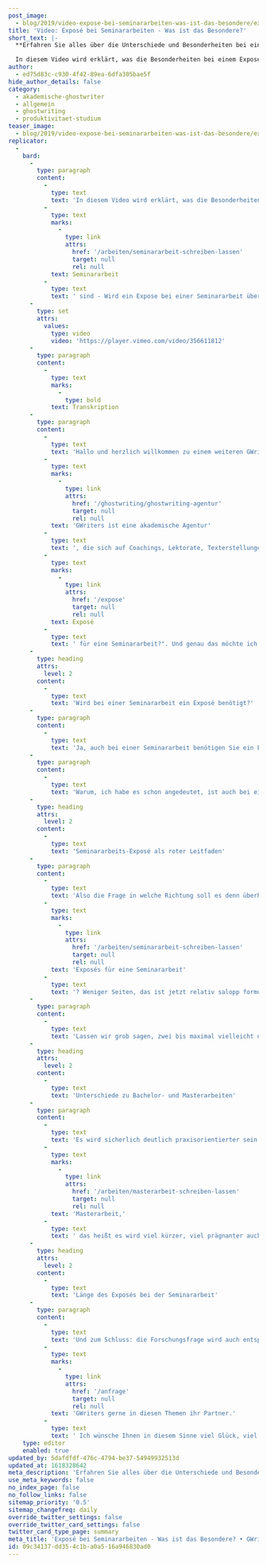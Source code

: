 ```yaml
---
post_image:
  - blog/2019/video-expose-bei-seminararbeiten-was-ist-das-besondere/expose.png
title: 'Video: Exposé bei Seminararbeiten - Was ist das Besondere?'
short_text: |-
  **Erfahren Sie alles über die Unterschiede und Besonderheiten bei einem Exposé für eine Seminararbeit. Erhalten Sie Unterstützung von GWriters!**

  In diesem Video wird erklärt, was die Besonderheiten bei einem Exposé für eine Seminararbeit sind - Wird ein Expose bei einer Seminararbeit überhaupt benötigt, welche Unterschiede sind hier zu beachten und wozu dient das Exposé?...
author:
  - ed75d83c-c930-4f42-89ea-6dfa305bae5f
hide_author_details: false
category:
  - akademische-ghostwriter
  - allgemein
  - ghostwriting
  - produktivitaet-studium
teaser_image:
  - blog/2019/video-expose-bei-seminararbeiten-was-ist-das-besondere/expose.png
replicator:
  -
    bard:
      -
        type: paragraph
        content:
          -
            type: text
            text: 'In diesem Video wird erklärt, was die Besonderheiten bei einem Exposé für eine '
          -
            type: text
            marks:
              -
                type: link
                attrs:
                  href: '/arbeiten/seminararbeit-schreiben-lassen'
                  target: null
                  rel: null
            text: Seminararbeit
          -
            type: text
            text: ' sind - Wird ein Expose bei einer Seminararbeit überhaupt benötigt, welche Unterschiede sind hier zu beachten und wozu dient das Exposé?'
      -
        type: set
        attrs:
          values:
            type: video
            video: 'https://player.vimeo.com/video/356611812'
      -
        type: paragraph
        content:
          -
            type: text
            marks:
              -
                type: bold
            text: Transkription
      -
        type: paragraph
        content:
          -
            type: text
            text: 'Hallo und herzlich willkommen zu einem weiteren GWriters Video Tutorial! '
          -
            type: text
            marks:
              -
                type: link
                attrs:
                  href: '/ghostwriting/ghostwriting-agentur'
                  target: null
                  rel: null
            text: 'GWriters ist eine akademische Agentur'
          -
            type: text
            text: ', die sich auf Coachings, Lektorate, Texterstellungen und allgemein auf die Begleitung bei der Erstellung wissenschaftlicher Texte spezialisiert hat. Heute möchten wir uns mit einem altbekannten, aber nicht minder wichtigen Thema bei der Erstellung einer wissenschaftlichen Arbeit beschäftigen. Nämlich mit der Erstellung eines Exposés und heute mit dem Fokus auf eine Seminararbeit, weil viele von Ihnen werden sich vielleicht sagen: "warum überhaupt ein Exposé bei einer Seminararbeit? Eine Seminararbeit ist doch mit 10, 12, 15 Seiten so kurz, brauche ich da überhaupt ein Exposé und ist es dann nicht eigentlich schon die ganze Arbeit und wenn ja, was ist denn so das besondere beim '
          -
            type: text
            marks:
              -
                type: link
                attrs:
                  href: '/expose'
                  target: null
                  rel: null
            text: Exposé
          -
            type: text
            text: ' für eine Seminararbeit?". Und genau das möchte ich Ihnen heute zeigen und habe damit die Antwort auch schon ein Stück weit vorweg genommen.'
      -
        type: heading
        attrs:
          level: 2
        content:
          -
            type: text
            text: 'Wird bei einer Seminararbeit ein Exposé benötigt?'
      -
        type: paragraph
        content:
          -
            type: text
            text: 'Ja, auch bei einer Seminararbeit benötigen Sie ein Exposé und man könnte vielleicht sogar noch genauer sagen, gerade bei einer Seminararbeit benötigen Sie ein Exposé, weil es gilt hier die Formel: je kürzer das Ergebnis am Ende ist, desto mehr Wert sollten Sie auch auf ein Exposé legen. Und genau auf dieses besondere möchte ich heute ein wenig im Detail eingehen. Zunächst einmal der Grundsatz, der bei allen Exposés gilt. Aus was besteht das Exposé? Sie erläutern die Zielsetzung Ihrer wissenschaftlichen Arbeit, Sie gehen auf die Problemstellung ein, Sie leiten die Forschungsfrage ab, geben einen kurzen Abriss über eine mögliche Arbeitsgliederung, geben einen kurzen Blick auf das geplante Literaturverzeichnis und zum Schluss einen kurzen Blick auf die Methodik. All dies gilt natürlich bei einer Seminararbeit genauso, aber in einer etwas abgespeckten Form und auf dieses Besondere kommen wir gleich zu sprechen.'
      -
        type: paragraph
        content:
          -
            type: text
            text: 'Warum, ich habe es schon angedeutet, ist auch bei einer Seminararbeit ein Exposé wichtig? Nun auch hier gibt es den roten Faden vor. Das ist gerade bei einer Seminararbeit wichtig, weil oftmals merkt man während der Erstellung einer Seminararbeit, man hätte eigentlich unheimlich viel mehr zu sagen. Zu dieser Thematik und genau darin liegt auch die Schwierigkeit einer Seminararbeit, sich genau auf den Forschungsfokus, auf die Forschungsfrage zu fokussieren, nicht zu viel links davon und nicht zu viel rechts davon zu diskutieren und hierfür gibt Ihnen das Exposé den roten Faden, gibt Ihnen den Fokus vor, auf den Sie sich beschränken, auf den Sie sich eingrenzen sollten. Des Weiteren dient das Exposé auch hier bei der Seminararbeit zur Abstimmung mit Ihrer Hochschule, mit Ihrem Professor.'
      -
        type: heading
        attrs:
          level: 2
        content:
          -
            type: text
            text: 'Seminararbeits-Exposé als roter Leitfaden'
      -
        type: paragraph
        content:
          -
            type: text
            text: 'Also die Frage in welche Richtung soll es denn überhaupt gehen und immer wieder können Sie sich dann auch bei der Seminararbeit, bei der Erstellung Ihrer Seminararbeit, selber reflektieren, indem Sie einen Blick auf das Exposé werfen und sich fragen, bin ich noch richtig unterwegs, bin ich in meinem Ziel auch noch da, wo ich am Ende hin möchte? Nun im Detail, was sind die Besonderheiten bei der Erstellung eines '
          -
            type: text
            marks:
              -
                type: link
                attrs:
                  href: '/arbeiten/seminararbeit-schreiben-lassen'
                  target: null
                  rel: null
            text: 'Exposés für eine Seminararbeit'
          -
            type: text
            text: '? Weniger Seiten, das ist jetzt relativ salopp formuliert, klingt auch relativ einfach, zwingt Sie aber Ihre Gedanken auf wenige Aussagen zu formulieren.'
      -
        type: paragraph
        content:
          -
            type: text
            text: 'Lassen wir grob sagen, zwei bis maximal vielleicht drei Seiten Exposé mehr, dürfen es bei einer Seminararbeit im Verhältnis zu dem, was später als Text erstellt wird, nicht sein. Aber auch das hat diese Vorteile, weil Sie können natürlich von dem was Sie hier erstellt haben, einen großen Teil dann auch später schon wieder für den Text verwenden. Denken Sie nur an die Problemstellung, denken Sie an die Gliederung, denken Sie an die Zielsetzung, natürlich auch an die Forschungsfrage. Das heißt, die Arbeit ist hier in keiner Weise verloren und eine Seminararbeit und ein Expose für eine Seminararbeit kann ihn auch sehr gut dabei helfen, Schreibblockaden zu verhindern, zu vermeiden und auch über Schreibblockaden hinwegzugehen, weil wenn Sie mal nicht weiterkommen, mal nicht weiter wissen, dann hilft immer sehr gut der Blick in das Exposé, um sich einfach noch mal vor Augen zu führen, wo wollte ich damals hin und was ist Zielsetzung meiner Arbeit.'
      -
        type: heading
        attrs:
          level: 2
        content:
          -
            type: text
            text: 'Unterschiede zu Bachelor- und Masterarbeiten'
      -
        type: paragraph
        content:
          -
            type: text
            text: 'Es wird sicherlich deutlich praxisorientierter sein als bei einer Bachelor- oder '
          -
            type: text
            marks:
              -
                type: link
                attrs:
                  href: '/arbeiten/masterarbeit-schreiben-lassen'
                  target: null
                  rel: null
            text: 'Masterarbeit,'
          -
            type: text
            text: ' das heißt es wird viel kürzer, viel prägnanter auch sein und es geht nicht darum ein Thema wissenschaftlich umfassend zu behandeln und zu bearbeiten, sondern es geht vielmehr darum, Teilaspekte aus einem Thema herauszugreifen und zu diskutieren und genau das sollten Sie eben im Vorfeld auch - Stichwort: roter Faden - mit Ihrem Professor - Stichwort: Abstimmung - entsprechend abstimmen. Worum geht es speziell in meiner Seminararbeit, welchen kleinen Teil, welchen Fokus, suche ich mir heraus? Der nächste Punkt: Methodik - eingeschränkt natürlich an der Seminararbeit, wird überwiegend eine Literaturarbeit seien. Selten werden Sie hier empirische Forschungen betreiben, deswegen werden Sie die Methodik auch nur im Exposé für die Seminararbeit relativ kurz und knapp beantworten.'
      -
        type: heading
        attrs:
          level: 2
        content:
          -
            type: text
            text: 'Länge des Exposés bei der Seminararbeit'
      -
        type: paragraph
        content:
          -
            type: text
            text: 'Und zum Schluss: die Forschungsfrage wird auch entsprechend kürzer und prägnanter seien. Auch das macht natürlich eine Seminararbeit aus, aber das ist nicht einfacher oder macht es nicht einfacher als bei einer Bachelor- oder Masterarbeit. Das heißt überlegen Sie sich sehr genau bei der Formulierung der Forschungsfrage: "kann ich diese Forschungsfrage im Rahmen einer Seminararbeit beantworten, kann ich Sie weitgehend umfassend beantworten oder ist sie einfach viel zu komplex, viel zu groß für eine Seminararbeit?". Sie sehen also, ein Exposé für eine Seminararbeit ist nicht minder wichtig. Ganz im Gegenteil, aufgrund dieser Besonderheiten, die die Seminararbeit darstellt, eine nicht minder wichtige Bedeutung. In diesem Sinne ist GWriters gerne Ihr Partner, wenn Sie Unterstützung bei der Erstellung eines Exposés für eine Seminararbeit benötigen. Wenn Sie Diskussionen haben möchten, mit einem Coach, mit einem Fachexperten, zu den Besonderheiten eines Exposés für eine Seminararbeit oder wenn es auch um die Erstellung eines Exposés selber geht, ist '
          -
            type: text
            marks:
              -
                type: link
                attrs:
                  href: '/anfrage'
                  target: null
                  rel: null
            text: 'GWriters gerne in diesen Themen ihr Partner.'
          -
            type: text
            text: ' Ich wünsche Ihnen in diesem Sinne viel Glück, viel Erfolg bei der Erstellung eines Exposés mit Ihrer Seminararbeit oder für Ihre Seminararbeit selbst.'
    type: editor
    enabled: true
updated_by: 5dafdfdf-476c-4794-be37-54949932513d
updated_at: 1618328642
meta_description: 'Erfahren Sie alles über die Unterschiede und Besonderheiten bei einem Exposé für eine Seminararbeit. Erhalten Sie Unterstützung von GWriters!'
use_meta_keywords: false
no_index_page: false
no_follow_links: false
sitemap_priority: '0.5'
sitemap_changefreq: daily
override_twitter_settings: false
override_twitter_card_settings: false
twitter_card_type_page: summary
meta_title: 'Exposé bei Seminararbeiten - Was ist das Besondere? • GWriters.de'
id: 09c34137-dd35-4c1b-a0a5-16a946830ad0
---
```

